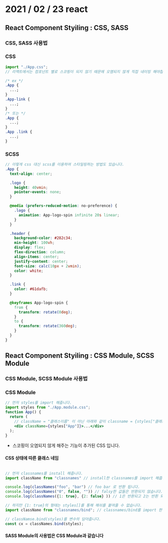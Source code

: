 # 2021 / 02 / 23 react

## React Component Styiling : CSS, SASS

### CSS, SASS 사용법

### CSS

```js
import "./App.css";
// 리액트에서는 컴포넌트 별로 스코핑이 되지 않기 때문에 오염되지 않게 직접 네이밍 해야합니다.
```

```css
/* ex */
.App {
  ...;
}
.App-link {
  ...;
}
/* 또는 */
.App {
  ...;
}
.App .link {
  ...;
}
```

### SCSS

```scss
// 이렇게 css 대신 scss를 이용하여 스타일링하는 방법도 있습니다.
.App {
  text-align: center;

  .logo {
    height: 40vmin;
    pointer-events: none;
  }

  @media (prefers-reduced-motion: no-preference) {
    .logo {
      animation: App-logo-spin infinite 20s linear;
    }
  }

  .header {
    background-color: #282c34;
    min-height: 100vh;
    display: flex;
    flex-direction: column;
    align-items: center;
    justify-content: center;
    font-size: calc(10px + 2vmin);
    color: white;
  }

  .link {
    color: #61dafb;
  }

  @keyframes App-logo-spin {
    from {
      transform: rotate(0deg);
    }
    to {
      transform: rotate(360deg);
    }
  }
}
```

## React Component Styiling : CSS Module, SCSS Module

### CSS Module, SCSS Module 사용법

### CSS Module

```jsx
// 먼저 styles를 import 해줍니다.
import styles from "./App.module.css";
function App() {
  return (
    // className = "클래스이름" 이 아닌 아래와 같이 classname = {styles["클래스이름"]으로 입력해줍니다.}
    <div className={styles["App"]}>...</div>
  );
}
```

- 스코핑이 오염되지 않게 해주는 기능이 추가된 CSS 입니다.

#### CSS 상태에 따른 클래스 네임

```js

// 먼저 classnames를 install 해줍니다.
import className from "classnames" // install한 classnames를 import 해줍니다.

console.log(classNames("foo", "bar") // foo bar 로 반환 됩니다.
console.log(classNames("0", false, "")) // falsy한 값들은 반환되지 않습니다.
console.log(classNames({1: true}, {2: false} )) // 1은 반환되고 2는 반횐 되지 않을겁니다.
```

```jsx
// 하지만 {1: true}의 형태는 styles[]를 통해 해쉬를 붙여줄 수 없습니다.
import className from "classnames/bind"; // classnames/bind를 import 한 뒤

// classNamse.bind(styles)를 변수의 담아줍니다.
const cx = classNames.bind(styles);
```

#### SASS Module의 사용법은 CSS Module과 같습니다
